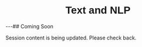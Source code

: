 <h1  style="font-family:  Verdana,  Geneva,  sans-serif;  text-align:center">Text  and  NLP</h1> 
---##  Coming  Soon 
 
Session  content  is  being  updated.  Please  check  back.
